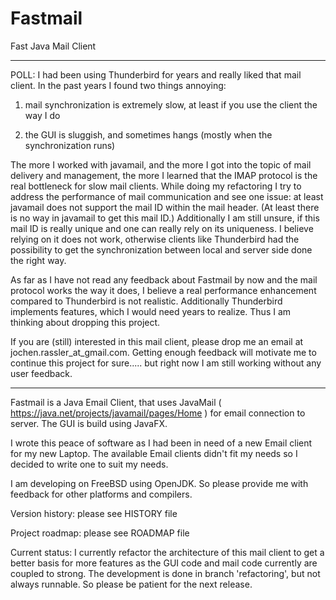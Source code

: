 # Fastmail
Fast Java Mail Client

-----
POLL:
I had been using Thunderbird for years and really liked that mail client. In the 
past years I found two things annoying:

1) mail synchronization is extremely slow, at least if you use the client the
way I do

2) the GUI is sluggish, and sometimes hangs (mostly when the synchronization runs)

The more I worked with javamail, and the more I got into the topic of mail 
delivery and management, the more I learned that the IMAP protocol is the
real bottleneck for slow mail clients. While doing my refactoring I try to 
address the performance of mail communication and see one issue: at least
javamail does not support the mail ID within the mail header. (At least there
is no way in javamail to get this mail ID.) Additionally I am still unsure, if
this mail ID is really unique and one can really rely on its uniqueness. I
believe relying on it does not work, otherwise clients like Thunderbird had
the possibility to get the synchronization between local and server side done
the right way.

As far as I have not read any feedback about Fastmail by now and the mail
protocol works the way it does, I believe a real performance enhancement
compared to Thunderbird is not realistic. Additionally Thunderbird implements
features, which I would need years to realize.
Thus I am thinking about dropping this project.
 
If you are (still) interested in this mail client, please drop me an email
at jochen.rassler_at_gmail.com. Getting enough feedback will motivate me to
continue this project for sure..... but right now I am still working without
any user feedback.


----

Fastmail is a Java Email Client, that uses 
JavaMail ( https://java.net/projects/javamail/pages/Home )
for email connection to server. The GUI is build using JavaFX.

I wrote this peace of software as I had been in need of a new Email client for
my new Laptop. The available Email clients didn't fit my needs so I decided to write
one to suit my needs.

I am developing on FreeBSD using OpenJDK. 
So please provide me with feedback for other platforms and compilers.


Version history:
please see HISTORY file

Project roadmap:
please see ROADMAP file

Current status:
I currently refactor the architecture of this mail client to get a better 
basis for more features as the GUI code and mail code currently are coupled
to strong. The development is done in branch 'refactoring', but not always
runnable. So please be patient for the next release.
